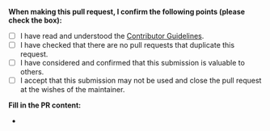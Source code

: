 <!-- Please be sure to add one of the labels: [feature], [fix], [documentation] in the Labels option on the right before creating a PR. This will help to automatically categorize the PR when Actions automatically generates Releases. -->

**When making this pull request, I confirm the following points (please check the box):**

- [ ] I have read and understood the [Contributor Guidelines]().
- [ ] I have checked that there are no pull requests that duplicate this request.
- [ ] I have considered and confirmed that this submission is valuable to others.
- [ ] I accept that this submission may not be used and close the pull request at the wishes of the maintainer.

**Fill in the PR content:**

-
